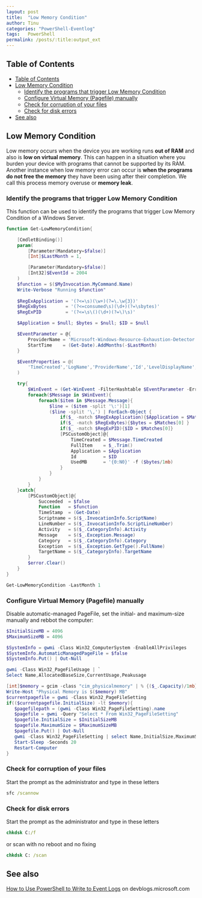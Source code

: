 ```yaml
---
layout: post
title:  "Low Memory Condition"
author: Tinu
categories: "PowerShell-Eventlog"
tags:   PowerShell
permalink: /posts/:title:output_ext
---
```


## Table of Contents

- [Table of Contents](#table-of-contents)
- [Low Memory Condition](#low-memory-condition)
  - [Identify the programs that trigger Low Memory Condition](#identify-the-programs-that-trigger-low-memory-condition)
  - [Configure Virtual Memory (Pagefile) manually](#configure-virtual-memory-pagefile-manually)
  - [Check for corruption of your files](#check-for-corruption-of-your-files)
  - [Check for disk errors](#check-for-disk-errors)
- [See also](#see-also)

## Low Memory Condition

Low memory occurs when the device you are working runs **out of RAM** and also is **low on virtual memory**. This can happen in a situation where you burden your device with programs that cannot be supported by its RAM. Another instance when low memory error can occur is **when the programs do not free the memory** they have been using after their completion. We call this process memory overuse or **memory leak**.

### Identify the programs that trigger Low Memory Condition

This function can be used to identify the programs that trigger Low Memory Condition of a Windows Server.

````powershell
function Get-LowMemoryCondition{

    [CmdletBinding()]
    param(
        [Parameter(Mandatory=$false)]
        [Int]$LastMonth = 1,

        [Parameter(Mandatory=$false)]
        [Int32]$EventId = 2004
    )
    $function = $($MyInvocation.MyCommand.Name)
    Write-Verbose "Running $function"
    
    $RegExApplication = '(?<=\s)(\w+)(?=\.\w{3})'
    $RegExBytes       = '(?<=consumed\s)(\d+)(?=\sbytes)'
    $RegExPID         = '(?<=\s\()(\d+)(?=\)\s)'

    $Application = $null; $bytes = $null; $ID = $null

    $EventParameter = @{
        ProviderName = 'Microsoft-Windows-Resource-Exhaustion-Detector'
        StartTime    = (Get-Date).AddMonths(-$LastMonth)
    }

    $EventProperties = @(
        'TimeCreated','LogName','ProviderName','Id','LevelDisplayName','Message','MachineName'
    )

    try{
        $WinEvent = (Get-WinEvent -FilterHashtable $EventParameter -ErrorAction Stop).({Where $_.Id -eq $EventId}) | Select-Object $EventProperties 
        foreach($Message in $WinEvent){
            foreach($item in $Message.Message){
                $line = ($item -split '\:')[1]
                ($line -split '\,') | ForEach-Object {
                    if($_ -match $RegExApplication){$Application = $Matches[0]}
                    if($_ -match $RegExBytes){$bytes = $Matches[0] }
                    if($_ -match $RegExPID){$ID = $Matches[0]}
                    [PSCustomObject]@{
                        TimeCreated = $Message.TimeCreated
                        FullItem    = $_.Trim()
                        Application = $Application
                        Id          = $ID
                        UsedMB      = '{0:N0}' -f ($bytes/1mb)
                    }
                }
            }
        }
    }catch{
        [PSCustomObject]@{
            Succeeded  = $false
            Function   = $function
            TimeStamp  = (Get-Date)
            Scriptname = $($_.InvocationInfo.ScriptName)
            LineNumber = $($_.InvocationInfo.ScriptLineNumber)
            Activity   = $($_.CategoryInfo).Activity
            Message    = $($_.Exception.Message)
            Category   = $($_.CategoryInfo).Category
            Exception  = $($_.Exception.GetType().FullName)
            TargetName = $($_.CategoryInfo).TargetName
        } 
        $error.Clear()
    }
}

Get-LowMemoryCondition -LastMonth 1
````

### Configure Virtual Memory (Pagefile) manually

Disable automatic-managed PageFile, set the initial- and maximum-size manually and rebbot the computer:

````powershell
$InitialSizeMB = 4096
$MaximumSizeMB = 4096

$SystemInfo = gwmi -Class Win32_ComputerSystem -EnableAllPrivileges
$SystemInfo.AutomaticManagedPageFile = $false
$SystemInfo.Put() | Out-Null

gwmi -Class Win32_PageFileUsage | `
Select Name,AllocatedBaseSize,CurrentUsage,Peakusage

[int]$memory = gcim -class "cim_physicalmemory" | % {($_.Capacity)/1mb}
Write-Host "Physical Memory is $($memory) MB"
$currentpagefile = gwmi -Class Win32_PageFileSetting
if(($currentpagefile.InitialSize) -lt $memory){
   $pagefilepath = (gwmi -Class Win32_PageFileSetting).name
   $pagefile = gwmi -Query "Select * From Win32_PageFileSetting"
   $pagefile.InitialSize = $InitialSizeMB
   $pagefile.MaximumSize = $MaximumSizeMB
   $pagefile.Put() | Out-Null
   gwmi -Class Win32_PageFileSetting | select Name,InitialSize,MaximumSize | fl
   Start-Sleep -Seconds 20
   Restart-Computer
}
````

### Check for corruption of your files

Start the prompt as the administrator and type in these letters

````cmd
sfc /scannow
````

### Check for disk errors

Start the prompt as the administrator and type in these letters

````cmd
chkdsk C:/f
````

or scan with no reboot and no fixing

````cmd
chkdsk C: /scan
````

## See also

[How to Use PowerShell to Write to Event Logs](https://devblogs.microsoft.com/scripting/how-to-use-powershell-to-write-to-event-logs/) on devblogs.microsoft.com
